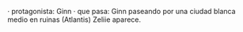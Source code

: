 · protagonista: Ginn
· que pasa: Ginn paseando por una ciudad blanca medio en ruinas (Atlantis) Zeliie aparece.